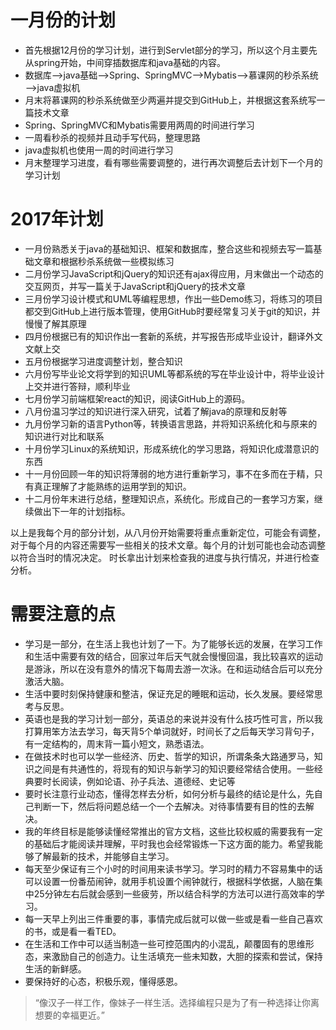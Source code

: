 # 一月份的计划
- 首先根据12月份的学习计划，进行到Servlet部分的学习，所以这个月主要先从spring开始，中间穿插数据库和java基础的内容。
- 数据库——>java基础——>Spring、SpringMVC——>Mybatis——>慕课网的秒杀系统——>java虚拟机
- 月末将慕课网的秒杀系统做至少两遍并提交到GitHub上，并根据这套系统写一篇技术文章
- Spring、SpringMVC和Mybatis需要用两周的时间进行学习
- 一周看秒杀的视频并且动手写代码，整理思路
- java虚拟机也使用一周的时间进行学习
- 月末整理学习进度，看有哪些需要调整的，进行再次调整后去计划下一个月的学习计划

# 2017年计划
- 一月份熟悉关于java的基础知识、框架和数据库，整合这些和视频去写一篇基础文章和根据秒杀系统做一些模拟练习
- 二月份学习JavaScript和jQuery的知识还有ajax得应用，月末做出一个动态的交互网页，并写一篇关于JavaScript和jQuery的技术文章
- 三月份学习设计模式和UML等编程思想，作出一些Demo练习，将练习的项目都交到GitHub上进行版本管理，使用GitHub时要经常复习关于git的知识，并慢慢了解其原理
- 四月份根据已有的知识作出一套新的系统，并写报告形成毕业设计，翻译外文文献上交
- 五月份根据学习进度调整计划，整合知识
- 六月份写毕业论文将学到的知识UML等都系统的写在毕业设计中，将毕业设计上交并进行答辩，顺利毕业
- 七月份学习前端框架react的知识，阅读GitHub上的源码。
- 八月份温习学过的知识进行深入研究，试着了解java的原理和反射等
- 九月份学习新的语言Python等，转换语言思路，并将知识系统化和与原来的知识进行对比和联系
- 十月份学习Linux的系统知识，形成系统化的学习思路，将知识化成潜意识的东西
- 十一月份回顾一年的知识将薄弱的地方进行重新学习，事不在多而在于精，只有真正理解了才能熟练的运用学到的知识。
- 十二月份年末进行总结，整理知识点，系统化。形成自己的一套学习方案，继续做出下一年的计划指标。

以上是我每个月的部分计划，从八月份开始需要将重点重新定位，可能会有调整，对于每个月的内容还需要写一些相关的技术文章。每个月的计划可能也会动态调整以符合当时的情况决定。
时长拿出计划来检查我的进度与执行情况，并进行检查分析。

# 需要注意的点
- 学习是一部分，在生活上我也计划了一下。为了能够长远的发展，在学习工作和生活中需要有效的结合，回家过年后天气就会慢慢回温，我比较喜欢的运动是游泳，所以在没有意外的情况下每周去游一次泳。在和运动结合后可以充分激活大脑。
- 生活中要时刻保持健康和整洁，保证充足的睡眠和运动，长久发展。要经常思考与反思。
- 英语也是我的学习计划一部分，英语总的来说并没有什么技巧性可言，所以我打算用笨方法去学习，每天背5个单词就好，时间长了之后每天学习背句子，有一定结构的，周末背一篇小短文，熟悉语法。
- 在做技术时也可以学一些经济、历史、哲学的知识，所谓条条大路通罗马，知识之间是有共通性的，将现有的知识与新学习的知识要经常结合使用。一些经典要时长阅读，例如论语、孙子兵法、道德经、史记等
- 要时长注意行业动态，懂得怎样去分析，如何分析与最终的结论是什么，先自己判断一下，然后将问题总结一个一个去解决。对待事情要有目的性的去解决。
- 我的年终目标是能够读懂经常推出的官方文档，这些比较权威的需要我有一定的基础后才能阅读并理解，平时我也会经常锻炼一下这方面的能力。希望我能够了解最新的技术，并能够自主学习。
- 每天至少保证有三个小时的时间用来读书学习。学习时的精力不容易集中的话可以设置一份番茄闹钟，就用手机设置个闹钟就行，根据科学依据，人脑在集中25分钟左右后就会感到一些疲劳，所以结合科学的方法可以进行高效率的学习。
- 每一天早上列出三件重要的事，事情完成后就可以做一些或是看一些自己喜欢的书，或是看一看TED。
- 在生活和工作中可以适当制造一些可控范围内的小混乱，颠覆固有的思维形态，来激励自己的创造力。让生活填充一些未知数，大胆的探索和尝试，保持生活的新鲜感。
- 要保持好的心态，积极乐观，懂得感恩。

> “像汉子一样工作，像妹子一样生活。选择编程只是为了有一种选择让你离想要的幸福更近。”


